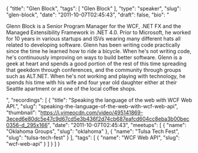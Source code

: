 {
  "title": "Glen Block",
  "tags": [
    "Glen Block"
  ],
  "type": "speaker",
  "slug": "glen-block",
  "date": "2011-10-07T02:45:43",
  "draft": false,
  "bio": "<p>Glenn Block is a Senior Program Manager for the WCF, .NET FX and the Managed Extensibility Framework in .NET 4.0. Prior to Microsoft, he worked for 10 years in various startups and ISVs wearing many different hats all related to developing software. Glenn has been writing code practically since the time he learned how to ride a bicycle. When he's not writing code, he's continuously improving on ways to build better software. Glenn is a geek at heart and spends a good portion of the rest of this time spreading that geekdom through conferences, and the community through groups such as ALT.NET. When he's not working and playing with technology, he spends his time with his wife and four year old daughter either at their Seattle apartment or at one of the local coffee shops.</p>",
  "recordings": [
    {
      "title": "Speaking the language of the web with WCF Web API.",
      "slug": "speaking-the-language-of-the-web-with-wcf-web-api",
      "thumbnail": "https://i.vimeocdn.com/video/495141869-3eced6e80dc5e47c9d67cd5e3b436f2d74cb687eafcd604cc8eba3b00bec0356-d_295x166",
      "date": "2011-10-07T02:45:43",
      "meetups": [
        {
          "name": "Oklahoma Groups",
          "slug": "oklahoma"
        },
        {
          "name": "Tulsa Tech Fest",
          "slug": "tulsa-tech-fest"
        }
      ],
      "tags": [
        {
          "name": "WCF Web API",
          "slug": "wcf-web-api"
        }
      ]
    }
  ]
}